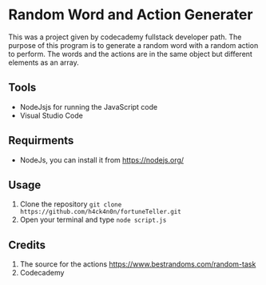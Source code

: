 # Random Word and Action Generater 
This was a project given by codecademy fullstack developer path. The purpose of this program is to generate a random word with a random action to perform. The words and the actions are in the same object but different elements as an array.
## Tools
* NodeJsjs for running the JavaScript code
* Visual Studio Code
## Requirments 
* NodeJs, you can install it from https://nodejs.org/
## Usage
1. Clone the repository
    `git clone https://github.com/h4ck4n0n/fortuneTeller.git`
2. Open your terminal and type
    `node script.js`
## Credits
1. The source for the actions https://www.bestrandoms.com/random-task
2. Codecademy 
